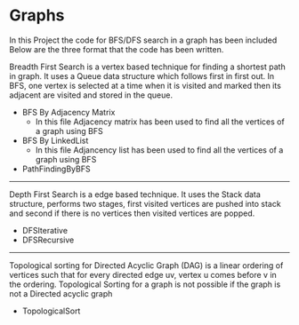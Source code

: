 # Graphs

In this Project the code for BFS/DFS search in a graph has been included
Below are the three format that the code has been written.

Breadth First Search is a vertex based technique for finding a shortest path in graph. It uses a Queue data structure which follows first in first out. In BFS, one vertex is selected at a time when it is visited and marked then its adjacent are visited and stored in the queue.

- BFS By Adjacency Matrix
  - In this file Adjacency matrix has been used to find all the vertices of a graph using BFS
- BFS By LinkedList
  - In this file Adjancency list has been used to find all the vertices of a graph using BFS
- PathFindingByBFS
 -------------------------------------------------------------------------------------------
 
 Depth First Search is a edge based technique. It uses the Stack data structure, performs two stages, first visited vertices are pushed into stack and second if there is no vertices then visited vertices are popped. 
 
- DFSIterative
- DFSRecursive

 -------------------------------------------------------------------------------------------

Topological sorting for Directed Acyclic Graph (DAG) is a linear ordering of vertices such that for every directed edge uv, vertex u comes before v in the ordering. Topological Sorting for a graph is not possible if the graph is not a Directed acyclic graph

- TopologicalSort
